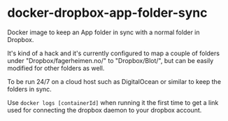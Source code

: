 # docker-dropbox-app-folder-sync

Docker image to keep an App folder in sync with a normal folder in Dropbox.

It's kind of a hack and it's currently configured to map a couple of folders
under "Dropbox/fagerheimen.no/" to "Dropbox/Blot/", but can be easily modified
for other folders as well.

To be run 24/7 on a cloud host such as DigitalOcean or similar to keep the
folders in sync.

Use `docker logs [containerId]` when running it the first time to get a link
used for connecting the dropbox daemon to your dropbox account.
